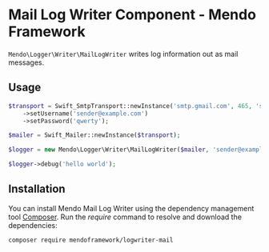# Mail Log Writer Component - Mendo Framework

```Mendo\Logger\Writer\MailLogWriter``` writes log information out as mail messages.

## Usage

```php
$transport = Swift_SmtpTransport::newInstance('smtp.gmail.com', 465, 'ssl')
    ->setUsername('sender@example.com')
    ->setPassword('qwerty');

$mailer = Swift_Mailer::newInstance($transport);

$logger = new Mendo\Logger\Writer\MailLogWriter($mailer, 'sender@example.com', 'recipient@example.com');

$logger->debug('hello world');
```

## Installation

You can install Mendo Mail Log Writer using the dependency management tool [Composer](https://getcomposer.org/).
Run the *require* command to resolve and download the dependencies:

```
composer require mendoframework/logwriter-mail
```